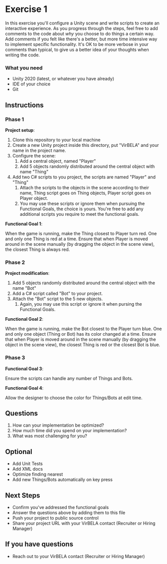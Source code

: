 # Exercise 1 #

In this exercise you'll configure a Unity scene and write scripts to create an interactive experience. As you progress through the steps, feel free to add comments to the code about *why* you choose to do things a certain way. Add comments if you felt like there's a better, but more time intensive way to implement specific functionality. It's OK to be more verbose in your comments than typical, to give us a better idea of your thoughts when writing the code.

### What you need ###

* Unity 2020 (latest, or whatever you have already)
* IDE of your choice
* Git

## Instructions ##

### Phase 1 ###

**Project setup**:

 1. Clone this repository to your local machine
 1. Create a new Unity project inside this directory, put "VirBELA" and your name in the project name.
 1. Configure the scene:
     1. Add a central object, named "Player"
     1. Add 5 objects randomly distributed around the central object with name "Thing"
 1. Add two C# scripts to you project, the scripts are named "Player" and "Thing"
     1. Attach the scripts to the objects in the scene according to their name, Thing script goes on Thing objects, Player script goes on Player object.
     1. You may use these scripts or ignore them when pursuing the Functional Goals, the choice is yours. You're free to add any additional scripts you require to meet the functional goals.

**Functional Goal 1**:

When the game is running, make the Thing closest to Player turn red. One and only one Thing is red at a time. Ensure that when Player is moved around in the scene manually (by dragging the object in the scene view), the closest Thing is always red.

### Phase 2 ###

**Project modification**:

 1. Add 5 objects randomly distributed around the central object with the name "Bot"
 1. Add a C# script called "Bot" to your project.
 1. Attach the "Bot" script to the 5 new objects.
     1. Again, you may use this script or ignore it when pursing the Functional Goals.

**Functional Goal 2**:

When the game is running, make the Bot closest to the Player turn blue. One and only one object (Thing or Bot) has its color changed at a time. Ensure that when Player is moved around in the scene manually (by dragging the object in the scene view), the closest Thing is red or the closest Bot is blue.

### Phase 3 ###

**Functional Goal 3**:

Ensure the scripts can handle any number of Things and Bots.

**Functional Goal 4**:

Allow the designer to choose the color for Things/Bots at edit time.

## Questions ##

 1. How can your implementation be optimized?
 1. How much time did you spend on your implementation?
 1. What was most challenging for you?

## Optional ##

* Add Unit Tests
* Add XML docs
* Optimize finding nearest
* Add new Things/Bots automatically on key press

## Next Steps ##

* Confirm you've addressed the functional goals
* Answer the questions above by adding them to this file
* Push your project to public source control
* Share your project URL with your VirBELA contact (Recruiter or Hiring Manager)

## If you have questions ##

* Reach out to your VirBELA contact (Recruiter or Hiring Manager)

